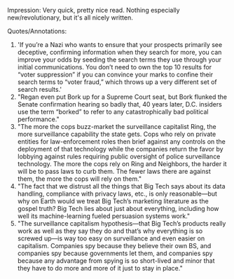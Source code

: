 Impression:
Very quick, pretty nice read. Nothing especially new/revolutionary, but it's all nicely written.

Quotes/Annotations:
1. 'If you’re a Nazi who wants to ensure that your prospects primarily see deceptive, confirming information when they search for more, you can improve your odds by seeding the search terms they use through your initial communications. You don’t need to own the top 10 results for “voter suppression” if you can convince your marks to confine their search terms to “voter fraud,” which throws up a very different set of search results.'
1. "Regan even put Bork up for a Supreme Court seat, but Bork flunked the Senate confirmation hearing so badly that, 40 years later, D.C. insiders use the term “borked” to refer to any catastrophically bad political performance."
1. "The more the cops buzz-market the surveillance capitalist Ring, the more surveillance capability the state gets. Cops who rely on private entities for law-enforcement roles then brief against any controls on the deployment of that technology while the companies return the favor by lobbying against rules requiring public oversight of police surveillance technology. The more the cops rely on Ring and Neighbors, the harder it will be to pass laws to curb them. The fewer laws there are against them, the more the cops will rely on them."
1. "The fact that we distrust all the things that Big Tech says about its data handling, compliance with privacy laws, etc., is only reasonable—but why on Earth would we treat Big Tech’s marketing literature as the gospel truth? Big Tech lies about just about everything, including how well its machine-learning fueled persuasion systems work."
1. "The surveillance capitalism hypothesis—that Big Tech’s products really work as well as they say they do and that’s why everything is so screwed up—is way too easy on surveillance and even easier on capitalism. Companies spy because they believe their own BS, and companies spy because governments let them, and companies spy because any advantage from spying is so short-lived and minor that they have to do more and more of it just to stay in place."